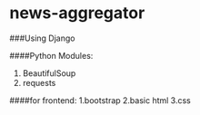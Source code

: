 # news-aggregator
###Using Django 

####Python Modules:
1. BeautifulSoup
2. requests

####for frontend:
1.bootstrap 
2.basic html
3.css
